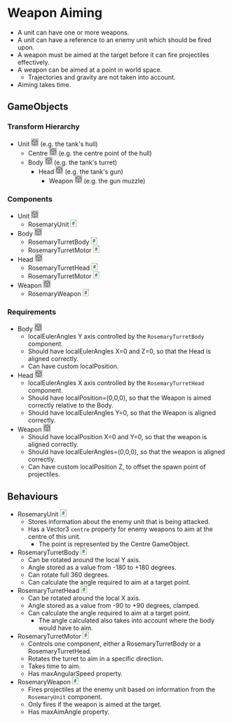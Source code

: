 
# Weapon Aiming

- A unit can have one or more weapons.
- A unit can have a reference to an enemy unit which should be fired upon.
- A weapon must be aimed at the target before it can fire projectiles effectively.
- A weapon can be aimed at a point in world space.
	- Trajectories and gravity are not taken into account.
- Aiming takes time.

## GameObjects

### Transform Hierarchy
- Unit ![GameObject](./Images/docimgGameObject.png) (e.g. the tank's hull) 
	- Centre ![GameObject](./Images/docimgGameObject.png) (e.g. the centre point of the hull)
	- Body ![GameObject](./Images/docimgGameObject.png) (e.g. the tank's turret)
		- Head ![GameObject](./Images/docimgGameObject.png) (e.g. the tank's gun)
			- Weapon ![GameObject](./Images/docimgGameObject.png) (e.g. the gun muzzle)

### Components
- Unit ![GameObject](./Images/docimgGameObject.png)
	- RosemaryUnit ![Component](./Images/docimgComponent.png)
- Body ![GameObject](./Images/docimgGameObject.png)
	- RosemaryTurretBody ![Component](./Images/docimgComponent.png)
	- RosemaryTurretMotor ![Component](./Images/docimgComponent.png)
- Head ![GameObject](./Images/docimgGameObject.png)
	- RosemaryTurretHead ![Component](./Images/docimgComponent.png)
	- RosemaryTurretMotor ![Component](./Images/docimgComponent.png)
- Weapon ![GameObject](./Images/docimgGameObject.png)
	- RosemaryWeapon ![Component](./Images/docimgComponent.png)

### Requirements
- Body ![GameObject](./Images/docimgGameObject.png)
	- localEulerAngles Y axis controlled by the `RosemaryTurretBody` component.
	- Should have localEulerAngles X=0 and Z=0, so that the Head is aligned correctly.
	- Can have custom localPosition.
- Head ![GameObject](./Images/docimgGameObject.png)
	- localEulerAngles X axis controlled by the `RosemaryTurretHead` component.
	- Should have localPosition=(0,0,0), so that the Weapon is aimed correctly relative to the Body.
	- Should have localEulerAngles Y=0, so that the Weapon is aligned correctly.
- Weapon ![GameObject](./Images/docimgGameObject.png)
	- Should have localPosition X=0 and Y=0, so that the weapon is aligned correctly.
	- Should have localEulerAngles=(0,0,0), so that the weapon is aligned correctly.
	- Can have custom localPosition Z, to offset the spawn point of projectiles.

## Behaviours
- RosemaryUnit ![Component](./Images/docimgComponent.png)
	- Stores information about the enemy unit that is being attacked.
	- Has a Vector3 `centre` property for enemy weapons to aim at the centre of this unit.
		- The point is represented by the Centre GameObject.
- RosemaryTurretBody ![Component](./Images/docimgComponent.png)
	- Can be rotated around the local Y axis.
	- Angle stored as a value from -180 to +180 degrees.
	- Can rotate full 360 degrees.
	- Can calculate the angle required to aim at a target point.
- RosemaryTurretHead ![Component](./Images/docimgComponent.png)
	- Can be rotated around the local X axis.
	- Angle stored as a value from -90 to +90 degrees, clamped.
	- Can calculate the angle required to aim at a target point.
		- The angle calculated also takes into account where the body would have to aim.
- RosemaryTurretMotor ![Component](./Images/docimgComponent.png)
	- Controls one component, either a RosemaryTurretBody or a RosemaryTurretHead.
	- Rotates the turret to aim in a specific direction.
	- Takes time to aim.
	- Has maxAngularSpeed property.
- RosemaryWeapon ![Component](./Images/docimgComponent.png)
	- Fires projectiles at the enemy unit based on information from the `RosemaryUnit` component.
	- Only fires if the weapon is aimed at the target.
	- Has maxAimAngle property.
